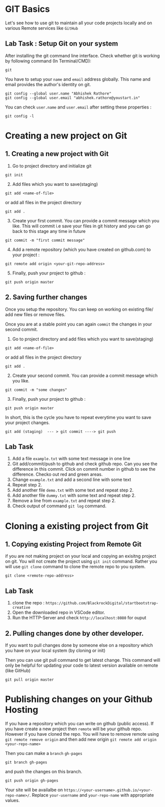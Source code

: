 # GIT Basics

Let's see how to use git to maintain all your code projects locally and on various Remote services like `GitHub`

## Lab Task : Setup Git on your system

After installing the git command line interface. Check whether git is working by following command (In Terminal/CMD):

```shell
git

```

You have to setup your `name` and `email` address globally. This name and email provides the author's identity on git.

```
git config --global user.name "Abhishek Rathore"
git config --global user.email "abhishek.rathore@youstart.in"
```
You can check `user.name` and `user.email` after setting these properties :

```
git config -l
```

# Creating a new project on Git 

## 1. Creating a new project with Git 

1. Go to project directory and initialize git

``` 
git init
```

2. Add files which you want to save(staging)

``` 
git add <name-of-file>
```
 or add all files in the project directory

```
git add .
```
3. Create your first commit. You can provide a commit message which you like. This will commit i.e save your files in git history and you can go back to this stage any time in future

```
git commit -m "first commit message"
```

4. Add a remote repository (which you have created on github.com) to your project :

```
git remote add origin <your-git-repo-address>
```

5. Finally, push your project to github :

```
git push origin master
```


## 2. Saving further changes

Once you setup the repository. You can keep on working on existing file/ add new files or remove files.

Once you are at a stable point you can again `commit` the changes in your second commit.

1. Go to project directory and add files which you want to save(staging)

``` 
git add <name-of-file>
```
 or add all files in the project directory

```
git add .
```

2. Create your second commit. You can provide a commit message which you like.

```
git commit -m "some changes"
```

3. Finally, push your project to github :

```
git push origin master
```

In short, this is the cycle you have to repeat everytime you want to save your project changes.

```
git add (staging)  --- > git commit ----> git push

```

## Lab Task

1. Add a file `example.txt` with some text message in one line
2. Git add/commit/push to github and check github repo. Can you see the difference in this commit. Click on commit number in github to see the difference. Checko out red and green areas. 
3. Change `example.txt` and add a second line with some text
4. Repeat step 2.
5. Add another file `demo.txt` with some text and repeat step 2.
6. Add another file `dummy.txt` with some text and repeat step 2.
7. Remove a line from `example.txt` and repeat step 2.
7. Check output of command `git log` command.


# Cloning a existing project from Git 

## 1. Copying existing Project from Remote Git

if you are not making project on your local and copying an exisitng project on git. You will not create the project using `git init` command. Rather you will use `git clone` command to clone the remote repo to you system.

```
git clone <remote-repo-address>
```
## Lab Task

1. clone the repo : `https://github.com/BlackrockDigital/startbootstrap-creative`
2. Open the downloaded repo in VSCode editor.
3. Run the HTTP-Server and check `http://localhost:8080` for ouput




## 2. Pulling changes done by other developer.

If you want to pull changes done by someone else on a repository which you have on your local system (by cloning or init)

Then you can use git pull command to get latest change. This command will only be helpful for updating your code to latest version available on remote (like GitHub)

```
git pull origin master

```


# Publishing changes on your Github Hosting 

If you have a repository which you can write on github (public access). If you have create a new project then `remote` will be your github repo. However if you have cloned the repo. You will have to remove remote using `git remote remove origin` and then add new origin `git remote add origin <your-repo-name>`


 Then you can make a `branch` `gh-pages`

```
git branch gh-pages

```

and push the changes on this branch.

```
git push origin gh-pages

```

Your site will be availalbe on `https://<your-username>.github.io/<your-repo-name>/`. Replace `your-username` and `your-repo-name` with appropriate values.